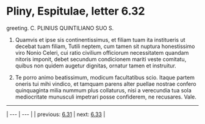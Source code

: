 # Pliny, Espitulae, letter 6.32

greeting. C. PLINIUS QUINTILIANO SUO S.



1. Quamvis et ipse sis continentissimus, et filiam tuam ita institueris ut decebat tuam filiam, Tutili neptem, cum tamen sit nuptura honestissimo viro Nonio Celeri, cui ratio civilium officiorum necessitatem quandam nitoris imponit, debet secundum condicionem mariti <uti> veste comitatu, quibus non quidem augetur dignitas, ornatur tamen et instruitur.



2. Te porro animo beatissimum, modicum facultatibus scio. Itaque partem oneris tui mihi vindico, et tamquam parens alter puellae nostrae confero quinquaginta milia nummum plus collaturus, nisi a verecundia tua sola mediocritate munusculi impetrari posse confiderem, ne recusares. Vale.



---

| --- | --- |
| previous: [6.31](../6.31/) | next: [6.33](../6.33/) |